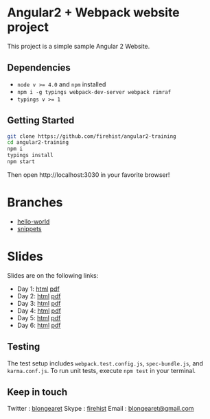 # Angular2 + Webpack website project

This project is a simple sample Angular 2 Website.

## Dependencies
- `node v >= 4.0` and `npm` installed
- `npm i -g typings webpack-dev-server webpack rimraf`
- `typings v >= 1`

## Getting Started
```bash
git clone https://github.com/firehist/angular2-training
cd angular2-training
npm i
typings install
npm start
```

Then open http://localhost:3030 in your favorite browser!

# Branches

- [hello-world](https://github.com/firehist/angular2-training/tree/hello-world)
- [snippets](https://github.com/firehist/angular2-training/tree/snippets)

# Slides
Slides are on the following links:

- Day 1: [html](https://firehist.github.io/angular2-training/day-01.html) [pdf](https://firehist.github.io/angular2-training/day-01.pdf)
- Day 2: [html](https://firehist.github.io/angular2-training/day-02.html) [pdf](https://firehist.github.io/angular2-training/day-02.pdf)
- Day 3: [html](https://firehist.github.io/angular2-training/day-03.html) [pdf](https://firehist.github.io/angular2-training/day-03.pdf)
- Day 4: [html](https://firehist.github.io/angular2-training/day-04.html) [pdf](https://firehist.github.io/angular2-training/day-04.pdf)
- Day 5: [html](https://firehist.github.io/angular2-training/day-05.html) [pdf](https://firehist.github.io/angular2-training/day-05.pdf)
- Day 6: [html](https://firehist.github.io/angular2-training/day-06.html) [pdf](https://firehist.github.io/angular2-training/day-06.pdf)

## Testing
The test setup includes `webpack.test.config.js`, `spec-bundle.js`, and `karma.conf.js`. To run unit tests, execute `npm test` in your terminal.

## Keep in touch
Twitter : [blongearet](twitter.com/blongearet)
Skype : [firehist](callto:firehist)
Email : [blongearet@gmail.com](mailto:blongearet@gmail.com)

